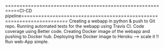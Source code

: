 ===========================================================CI-CD pipeline======================================================================
Creating a webapp in python & push to Git repo.
Running automated tests for the webapp using Travis CI.
Code coverage using Better code.
Creating Docker image of the webapp and pushing to Docker hub.
Deploying the Docker image to Heroku --> scale it !!
Run web-App simple.

